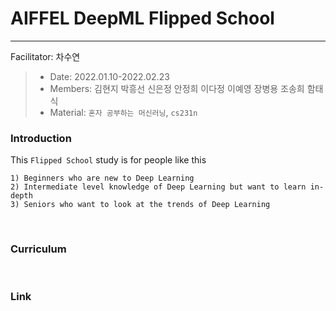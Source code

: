 # AIFFEL DeepML Flipped School
---
Facilitator: 차수연

> - Date: 2022.01.10-2022.02.23
> - Members: 김현지 박흥선 신은정 안정희 이다정 이예영 장병용 조송희 함태식
> - Material: `혼자 공부하는 머신러닝`, `cs231n`

### Introduction

This `Flipped School` study is for people like this

```
1) Beginners who are new to Deep Learning
2) Intermediate level knowledge of Deep Learning but want to learn in-depth
3) Seniors who want to look at the trends of Deep Learning
```

</br>

### Curriculum





</br>

### Link

